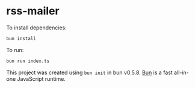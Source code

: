 # rss-mailer

To install dependencies:

```bash
bun install
```

To run:

```bash
bun run index.ts
```

This project was created using `bun init` in bun v0.5.8. [Bun](https://bun.sh) is a fast all-in-one JavaScript runtime.
